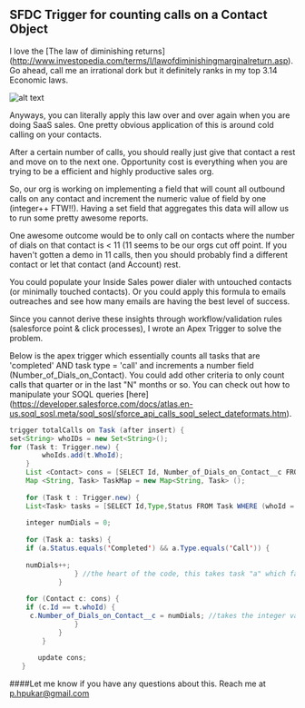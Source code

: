 ## SFDC Trigger for counting calls on a Contact Object

I love the [The law of diminishing returns] (http://www.investopedia.com/terms/l/lawofdiminishingmarginalreturn.asp). Go ahead, call me an irrational dork but it definitely ranks in my top 3.14 Economic laws.

![alt text](http://vignette2.wikia.nocookie.net/economics/images/d/dd/Marginal_Utility.JPG/revision/latest?cb=20060726191218 "Diminishing Returns Graph")

Anyways, you can literally apply this law over and over again when you are doing SaaS sales. One pretty obvious application of this is around cold calling on your contacts. 

After a certain number of calls, you should really just give that contact a rest and move on to the next one. Opportunity cost is everything when you are trying to be a efficient and highly productive sales org. 

So, our org is working on implementing a field that will count all outbound calls on any contact and increment the numeric value of field by one (integer++ FTW!!). Having a set field that aggregates this data will allow us to run some pretty awesome reports. 

One awesome outcome would be to only call on contacts where the number of dials on that contact is < 11 (11 seems to be our orgs cut off point. If you haven't gotten a demo in 11 calls, then you should probably find a different contact or let that contact (and Account) rest. 

You could populate your Inside Sales power dialer with untouched contacts (or minimally touched contacts). Or you could apply this formula to emails outreaches and see how many emails are having the best level of success.

Since you cannot derive these insights through workflow/validation rules (salesforce point & click processes), I wrote an Apex Trigger to solve the problem.  

Below is the apex trigger which essentially counts all tasks that are 'completed' AND task type = 'call' and increments a number field (Number_of_Dials_on_Contact). You could add other criteria to only count calls that quarter or in the last "N" months or so. You can check out how to manipulate your SOQL queries [here] (https://developer.salesforce.com/docs/atlas.en-us.soql_sosl.meta/soql_sosl/sforce_api_calls_soql_select_dateformats.htm). 

```Java
trigger totalCalls on Task (after insert) {
set<String> whoIDs = new Set<String>();
for (Task t: Trigger.new) {
        whoIds.add(t.WhoId);
    }
    List <Contact> cons = [SELECT Id, Number_of_Dials_on_Contact__c FROM Contact WHERE Id =: whoIds]; 
    Map <String, Task> TaskMap = new Map<String, Task> (); 
    
    for (Task t : Trigger.new) {
    List<Task> tasks = [SELECT Id,Type,Status FROM Task WHERE (whoId = : t.whoId) AND (ActivityDate=LAST_N_MONTHS:2)]; //LAST_N_MONTHS will allow us to only account for activity that occurred in the last 60 days. 
            
    integer numDials = 0;
    
    for (Task a: tasks) {
    if (a.Status.equals('Completed') && a.Type.equals('Call')) { 
    
    numDials++;
                } //the heart of the code, this takes task "a" which falls in the criteria of Status=completed (task must be completed) AND type=call. 
            }
    
    for (Contact c: cons) {
    if (c.Id == t.whoId) {
     c.Number_of_Dials_on_Contact__c = numDials; //takes the integer value from numDials and puts it in the appropriate field, in this case Number_of_Dials_on_Contact
                }
            }
        }
    
       update cons;
   }
 ```
 
####Let me know if you have any questions about this. 
Reach me at [p.hpukar@gmail.com](p.hpukar@gmail.com)
